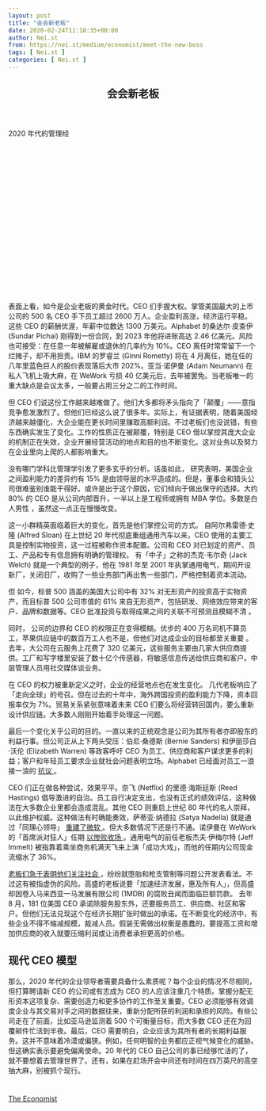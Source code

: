 ```yaml
---
layout: post
title: "会会新老板"
date: 2020-02-24T11:18:35+00:00
author: Nei.st
from: https://nei.st/medium/economist/meet-the-new-boss
tags: [ Nei.st ]
categories: [ Nei.st ]
---
```


<article class="post-16657 post type-post status-publish format-standard hentry category-economist" id="post-16657">
 <header class="page-header medium Archives">
  <div class="page-header__image">
  </div>
  <div class="page-header__content">
   <h1 class="page-title text-align-center">
    会会新老板
   </h1>
  </div>
 </header>
 <div class="entry-content aesop-entry-content" id="post-16657-content">
  <link as="font" crossorigin="anonymous" href="//cdn.jsdelivr.net/gh/0nd1jyU39XQ/_/glyph/font-face/0uIzqoZjSuJfvSBnvgXTcApMtcVhMcpr.woff" rel="preload" type="font/woff"/>
  <link as="font" crossorigin="anonymous" href="//cdn.jsdelivr.net/gh/0nd1jyU39XQ/_/glyph/font-face/1sTnSLZWDKucPX6SAk.woff" rel="preload" type="font/woff"/>
  <p class="blog-post__description">
   2020 年代的管理经
  </p>
  <span id="more-16657">
  </span>
  <div class="navigation__primary-inner">
   <a class="economist__link-logo" href="//nei.st/medium/economist">
   </a>
  </div>
  <div class="container img component-image">
   <div class="aspectRatioPlaceholder" style="padding-bottom:56.25%;height: 0;">
    <div class="progressiveMedia" data-height="720" data-width="1280">
     <img alt="" class="progressiveMedia-image" data-src="https://cdn.jsdelivr.net/gh/0nd1jyU39XQ/_/img/1/20200208_LDD001_0.jpg" src="https://cdn.jsdelivr.net/gh/0nd1jyU39XQ/_/img/1/20200208_LDD001_0.jpg"/>
    </div>
   </div>
  </div>
  ​
  <p>
   表面上看，如今是企业老板的黄金时代。CEO 们手握大权。掌管美国最大的上市公司的 500 名 CEO 手下员工超过 2600 万人。企业盈利高涨，经济运行平稳。这些 CEO 的薪酬优渥，年薪中位数达 1300 万美元。Alphabet 的桑达尔·皮查伊 (Sundar Pichai) 刚得到一份合同，到 2023 年他将进账高达 2.46 亿美元。风险也可接受：在任意一年被解雇或退休的几率约为 10%。CEO 离任时常常留下一个烂摊子，却不用担责。IBM 的罗睿兰 (Ginni Rometty) 将在 4 月离任，她在任的八年里蓝色巨人的股价表现落后大市 202%。亚当·诺伊曼 (Adam Neumann) 在私人飞机上吸大麻，在 WeWork 亏损 40 亿美元后，去年被罢免。当老板唯一的重大缺点是会议太多，一般要占用三分之二的工作时间。
  </p>
  <p>
   但 CEO 们说这份工作越来越难做了。他们大多都将矛头指向了「颠覆」——意指竞争愈发激烈了。但他们已经这么说了很多年。实际上，有证据表明，随着美国经济越来越僵化，大企业能在更长时间里赚取高额利润。不过老板们也没说错，有些东西确实发生了变化。工作的性质正在被颠覆，特别是 CEO 借以掌控其庞大企业的机制正在失效，企业开展经营活动的地点和目的也不断变化。这对业务以及努力在企业里向上爬的人都影响重大。
  </p>
  <p>
   没有哪门学科比管理学引发了更多玄乎的分析。话虽如此，
   <span class="markup--p">
    研究表明，美国企业之间盈利能力的差异约有 15% 是由领导层的水平造成的。但是，董事会和猎头公司很难鉴别谁能干得好。或许是出于这个原因，它们倾向于做出保守的选择。大约 80% 的 CEO 是从公司内部晋升，一半以上是工程师或拥有 MBA 学位。多数是白人男性
   </span>
   ，虽然这一点正在慢慢改变。
  </p>
  <p>
   这一小群精英面临着巨大的变化，首先是他们掌控公司的方式。
   <span class="markup--p">
    自阿尔弗雷德·史隆 (Alfred Sloan) 在上世纪 20 年代彻底重组通用汽车以来，CEO 使用的主要工具是控制实物投资，这一过程被称作资本配置。公司和 CEO 对已划定的资产、员工、产品和专有信息拥有明确的管理权。
   </span>
   有「中子」之称的杰克·韦尔奇 (Jack Welch) 就是一个典型的例子，他在 1981 年至 2001 年执掌通用电气，期间开设新厂，关闭旧厂，收购了一些业务部门再出售一些部门，严格控制着资本流动。
  </p>
  <p>
   但
   <span class="markup--p">
    如今，标普 500 涵盖的美国大公司中有 32% 对无形资产的投资高于实物资产，而且标普 500 公司市值的 61% 来自无形资产，包括研发、网络效应带来的客户、品牌和数据等。CEO 批准投资与取得成果之间的关联不可预测且模糊不清
   </span>
   。
  </p>
  <div class="code-block code-block-1" style="margin: 8px 0; clear: both;">
   <div class="container ads_KbHEVhh8Rw">
    <div class="card card--blog post-sidebar">
     <div class="card-body">
      <div class="logo_ngcontent-kty-0">
      </div>
      <div class="iframe-blocker U6XAMK63Vh00WqvF2BacIQ">
       <div class="background-h60B">
       </div>
       <div class="WumZiPCS4MeMw4pxQ">
       </div>
      </div>
     </div>
     <div class="card-footer">
      <div class="card-footer-wrapper" layout="row bottom-left">
      </div>
     </div>
    </div>
   </div>
  </div>
  <p>
   同时，
   <span class="markup--p">
    公司的边界和 CEO 的权限正在变得模糊。优步的 400 万名司机不算员工，苹果供应链中的数百万工人也不是，但他们对达成企业的目标都至关重要
   </span>
   。去年，大公司在云服务上花费了 320 亿美元，这些服务主要由几家大供应商提供。工厂和写字楼里安装了数十亿个传感器，将敏感信息传送给供应商和客户。中层管理人员用社交媒体谈业务。
  </p>
  <p>
   在 CEO 的权力被重新定义之时，企业的经营地点也在发生变化。
   <span class="markup--p">
    几代老板响应了「走向全球」的号召。但在过去的十年中，海外跨国投资的盈利能力下降，资本回报率仅为 7%。贸易关系紧张意味着未来 CEO 们要么将经营转回国内，要么重新设计供应链。大多数人刚刚开始着手处理这一问题。
   </span>
  </p>
  <p>
   最后一个变化关乎公司的目的。一直以来的正统观念是公司为其所有者亦即股东的利益行事。但公司正从上下两头受压：伯尼·桑德斯 (Bernie Sanders) 和伊丽莎白·沃伦 (Elizabeth Warren) 等政客呼吁 CEO 为员工、供应商和客户谋求更多的利益；客户和年轻员工要求企业就社会问题表明立场。Alphabet 已经面对员工一浪接一浪的
   <a href="https://nei.st/medium/bloomberg/googles-defense-dilemma">
    抗议
   </a>
   。
  </p>
  <p>
   CEO 们正在做各种尝试，效果平平。奈飞 (Netflix) 的里德·海斯廷斯 (Reed Hastings) 倡导激进的自治。员工自行决定支出，也没有正式的绩效评估，这种做法在大多数企业里都会造成混乱。其他 CEO 则重启上世纪 80 年代的名人崇拜，以此维护权威。这种做法有时确能奏效，萨蒂亚·纳德拉 (Satya Nadella) 就是通过「同理心领导」
   <a href="https://nei.st/medium/economist/microsoft-rebooted">
    重建了微软
   </a>
   。但大多数情况下还是行不通。诺伊曼在 WeWork 的「首席派对狂人」任期
   <a href="https://nei.st/medium/wsj/the-fall-of-wework-how-a-startup-darling-came-unglued">
    以惨败收场
   </a>
   。通用电气的前任老板杰夫·伊梅尔特 (Jeff Immelt) 被指靠着乘坐商务机满天飞来上演「成功大戏」，而他的任期内公司现金流缩水了 36%。
  </p>
  <p>
   <a href="https://nei.st/medium/economist/the-world-in-2020/corporate-realpolitik">
    老板们急于表明他们关注社会
   </a>
   ，纷纷就堕胎和枪支管制等问题公开发表看法。不过这有被指虚伪的风险。高盛的老板说要「加速经济发展，惠及所有人」，但高盛却因卷入马来西亚一马发展有限公司 (1MDB) 的腐败丑闻而面临巨额罚款。
   <span class="markup--p">
    去年 8 月，181 位美国 CEO 承诺除服务股东外，还要服务员工、供应商、社区和客户。但他们无法兑现这个在经济长期扩张时做出的承诺。在不断变化的经济中，有些企业不得不缩减规模，裁减人员。假装无需做出权衡是愚蠢的。要提高工资和增加供应商的收入就要压缩利润或让消费者承担更高的价格。
   </span>
  </p>
  <h2>
   现代 CEO 模型
  </h2>
  <p>
   那么，2020 年代的企业领导者需要具备什么素质呢？每个企业的情况不尽相同，但打算聘请新 CEO 的公司或有志成为 CEO 的人应该注重几个特质。掌握分配无形资本这项复杂、需要创造力和更多协作的工作至关重要。CEO 必须能够有效调度企业与其交易对手之间的数据往来，重新分配所获的利润和承担的风险。有些公司走在了前面，比如亚马逊监测着 500 个可衡量目标，而大多数 CEO 还在为回覆邮件忙活到半夜。最后，CEO 需要明白，企业应该为其所有者的长期利益服务。这并不意味着冷漠或偏狭。例如，任何明智的业务都应正视气候变化的威胁。但这确实表示要避免偏离使命。20 年代的 CEO 自己公司的事已经够忙活的了，就不要想着去管理世界了。还有，如果在赶场开会中间还有时间在四万英尺的高空抽大麻，别被抓个现行。
  </p>
  <div class="code-block code-block-1" style="margin: 8px 0; clear: both;">
   <div class="container ads_KbHEVhh8Rw">
    <div class="card card--blog post-sidebar">
     <div class="card-body">
      <div class="logo_ngcontent-kty-0">
      </div>
      <div class="iframe-blocker U6XAMK63Vh00WqvF2BacIQ">
       <div class="background-h60B">
       </div>
       <div class="WumZiPCS4MeMw4pxQ">
       </div>
      </div>
     </div>
     <div class="card-footer">
      <div class="card-footer-wrapper" layout="row bottom-left">
      </div>
     </div>
    </div>
   </div>
  </div>
  <div class="container ag ah">
   <div class="fe n el">
    <a class="dt du bn bo bp bq br bs bt bu dv dw bx by dx dy" href="https://nei.st/medium/economist?source=https://www.economist.com/leaders/2020/02/06/what-it-takes-to-be-a-ceo-in-the-2020s" rel="noopener noreferrer nofollow">
     <div class="c ff fg ag ah fh el fi fj ce fk fl fm fn fo fp fq fr fs ft fu">
      <div class="bs em en eo ep eq fv ah fw fg ag bm eu fx q fy fz p ac">
      </div>
     </div>
    </a>
   </div>
  </div>
  <div class="code-block code-block-2" style="margin: 8px 0; clear: both;">
   <br/>
   <div class="container ads_KbHEVhh8Rw">
    <div class="card card--blog post-sidebar">
     <div class="card-body">
      <div class="logo_ngcontent-kty-0">
      </div>
      <div class="iframe-blocker U6XAMK63Vh00WqvF2BacIQ">
       <div class="background-h60B">
       </div>
       <div class="WumZiPCS4MeMw4pxQ">
       </div>
      </div>
     </div>
     <div class="card-footer">
      <div class="card-footer-wrapper" layout="row bottom-left">
      </div>
     </div>
    </div>
   </div>
  </div>
 </div>
 <footer class="entry-footer">
  <div class="categories icon-link">
   <a href="https://nei.st/category/medium/economist" rel="category tag">
    The Economist
   </a>
  </div>
 </footer>
</article>

